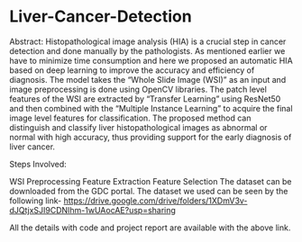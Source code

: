 # Liver-Cancer-Detection
Abstract: Histopathological image analysis (HIA) is a crucial step in cancer detection and done manually by the pathologists. As mentioned earlier we have to minimize time consumption and here we proposed an automatic HIA based on deep learning to improve the accuracy and efficiency of diagnosis. The model takes the “Whole Slide Image (WSI)” as an input and image preprocessing is done using OpenCV libraries. The patch level features of the WSI are extracted by “Transfer Learning” using ResNet50 and then combined with the “Multiple Instance Learning” to acquire the final image level features for classification. The proposed method can distinguish and classify liver histopathological images as abnormal or normal with high accuracy, thus providing support for the early diagnosis of liver cancer.

Steps Involved:

WSI Preprocessing
Feature Extraction
Feature Selection
The dataset can be downloaded from the GDC portal. The dataset we used can be seen by the following link- https://drive.google.com/drive/folders/1XDmV3v-dJQtjxSJI9CDNIhm-1wUAocAE?usp=sharing

All the details with code and project report are available with the above link.
